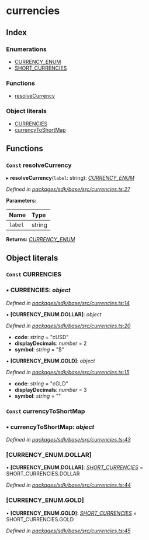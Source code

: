 # currencies

## Index

### Enumerations

* [CURRENCY\_ENUM]()
* [SHORT\_CURRENCIES]()

### Functions

* [resolveCurrency](_currencies_.md#const-resolvecurrency)

### Object literals

* [CURRENCIES](_currencies_.md#const-currencies)
* [currencyToShortMap](_currencies_.md#const-currencytoshortmap)

## Functions

### `Const` resolveCurrency

▸ **resolveCurrency**\(`label`: string\): [_CURRENCY\_ENUM_]()

_Defined in_ [_packages/sdk/base/src/currencies.ts:27_](https://github.com/celo-org/celo-monorepo/blob/master/packages/sdk/base/src/currencies.ts#L27)

**Parameters:**

| Name | Type |
| :--- | :--- |
| `label` | string |

**Returns:** [_CURRENCY\_ENUM_]()

## Object literals

### `Const` CURRENCIES

### ▪ **CURRENCIES**: _object_

_Defined in_ [_packages/sdk/base/src/currencies.ts:14_](https://github.com/celo-org/celo-monorepo/blob/master/packages/sdk/base/src/currencies.ts#L14)

▪ **\[CURRENCY\_ENUM.DOLLAR\]**: _object_

_Defined in_ [_packages/sdk/base/src/currencies.ts:20_](https://github.com/celo-org/celo-monorepo/blob/master/packages/sdk/base/src/currencies.ts#L20)

* **code**: _string_ = "cUSD"
* **displayDecimals**: _number_ = 2
* **symbol**: _string_ = "$"

▪ **\[CURRENCY\_ENUM.GOLD\]**: _object_

_Defined in_ [_packages/sdk/base/src/currencies.ts:15_](https://github.com/celo-org/celo-monorepo/blob/master/packages/sdk/base/src/currencies.ts#L15)

* **code**: _string_ = "cGLD"
* **displayDecimals**: _number_ = 3
* **symbol**: _string_ = ""

### `Const` currencyToShortMap

### ▪ **currencyToShortMap**: _object_

_Defined in_ [_packages/sdk/base/src/currencies.ts:43_](https://github.com/celo-org/celo-monorepo/blob/master/packages/sdk/base/src/currencies.ts#L43)

### \[CURRENCY\_ENUM.DOLLAR\]

• **\[CURRENCY\_ENUM.DOLLAR\]**: [_SHORT\_CURRENCIES_]() = SHORT\_CURRENCIES.DOLLAR

_Defined in_ [_packages/sdk/base/src/currencies.ts:44_](https://github.com/celo-org/celo-monorepo/blob/master/packages/sdk/base/src/currencies.ts#L44)

### \[CURRENCY\_ENUM.GOLD\]

• **\[CURRENCY\_ENUM.GOLD\]**: [_SHORT\_CURRENCIES_]() = SHORT\_CURRENCIES.GOLD

_Defined in_ [_packages/sdk/base/src/currencies.ts:45_](https://github.com/celo-org/celo-monorepo/blob/master/packages/sdk/base/src/currencies.ts#L45)

